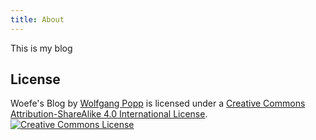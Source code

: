 ```yaml
---
title: About
---
```


This is my blog

## License

<span xmlns:dct="http://purl.org/dc/terms/" property="dct:title">Woefe's Blog</span> by <a xmlns:cc="http://creativecommons.org/ns#" href="https://woefe.com" property="cc:attributionName" rel="cc:attributionURL">Wolfgang Popp</a> is licensed under a <a rel="license" href="http://creativecommons.org/licenses/by-sa/4.0/">Creative Commons Attribution-ShareAlike 4.0 International License</a>.
<br/>
<a rel="license" href="http://creativecommons.org/licenses/by-sa/4.0/"><img alt="Creative Commons License" style="border-width:0" src="https://i.creativecommons.org/l/by-sa/4.0/88x31.png" /></a>
